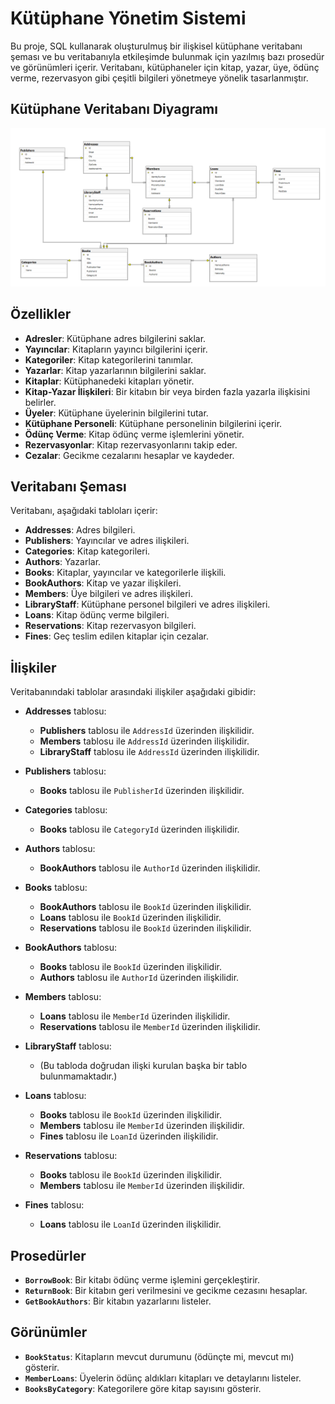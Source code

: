 # Kütüphane Yönetim Sistemi

Bu proje, SQL kullanarak oluşturulmuş bir ilişkisel kütüphane veritabanı şeması ve bu veritabanıyla etkileşimde bulunmak için yazılmış bazı prosedür ve görünümleri içerir. Veritabanı, kütüphaneler için kitap, yazar, üye, ödünç verme, rezervasyon gibi çeşitli bilgileri yönetmeye yönelik tasarlanmıştır.

## Kütüphane Veritabanı Diyagramı

![Library Database Diagram](LibraryDB.png)

## Özellikler

- **Adresler**: Kütüphane adres bilgilerini saklar.
- **Yayıncılar**: Kitapların yayıncı bilgilerini içerir.
- **Kategoriler**: Kitap kategorilerini tanımlar.
- **Yazarlar**: Kitap yazarlarının bilgilerini saklar.
- **Kitaplar**: Kütüphanedeki kitapları yönetir.
- **Kitap-Yazar İlişkileri**: Bir kitabın bir veya birden fazla yazarla ilişkisini belirler.
- **Üyeler**: Kütüphane üyelerinin bilgilerini tutar.
- **Kütüphane Personeli**: Kütüphane personelinin bilgilerini içerir.
- **Ödünç Verme**: Kitap ödünç verme işlemlerini yönetir.
- **Rezervasyonlar**: Kitap rezervasyonlarını takip eder.
- **Cezalar**: Gecikme cezalarını hesaplar ve kaydeder.

## Veritabanı Şeması

Veritabanı, aşağıdaki tabloları içerir:

- **Addresses**: Adres bilgileri.
- **Publishers**: Yayıncılar ve adres ilişkileri.
- **Categories**: Kitap kategorileri.
- **Authors**: Yazarlar.
- **Books**: Kitaplar, yayıncılar ve kategorilerle ilişkili.
- **BookAuthors**: Kitap ve yazar ilişkileri.
- **Members**: Üye bilgileri ve adres ilişkileri.
- **LibraryStaff**: Kütüphane personel bilgileri ve adres ilişkileri.
- **Loans**: Kitap ödünç verme bilgileri.
- **Reservations**: Kitap rezervasyon bilgileri.
- **Fines**: Geç teslim edilen kitaplar için cezalar.

## İlişkiler

Veritabanındaki tablolar arasındaki ilişkiler aşağıdaki gibidir:

- **Addresses** tablosu:
  - **Publishers** tablosu ile `AddressId` üzerinden ilişkilidir.
  - **Members** tablosu ile `AddressId` üzerinden ilişkilidir.
  - **LibraryStaff** tablosu ile `AddressId` üzerinden ilişkilidir.

- **Publishers** tablosu:
  - **Books** tablosu ile `PublisherId` üzerinden ilişkilidir.

- **Categories** tablosu:
  - **Books** tablosu ile `CategoryId` üzerinden ilişkilidir.

- **Authors** tablosu:
  - **BookAuthors** tablosu ile `AuthorId` üzerinden ilişkilidir.

- **Books** tablosu:
  - **BookAuthors** tablosu ile `BookId` üzerinden ilişkilidir.
  - **Loans** tablosu ile `BookId` üzerinden ilişkilidir.
  - **Reservations** tablosu ile `BookId` üzerinden ilişkilidir.

- **BookAuthors** tablosu:
  - **Books** tablosu ile `BookId` üzerinden ilişkilidir.
  - **Authors** tablosu ile `AuthorId` üzerinden ilişkilidir.

- **Members** tablosu:
  - **Loans** tablosu ile `MemberId` üzerinden ilişkilidir.
  - **Reservations** tablosu ile `MemberId` üzerinden ilişkilidir.

- **LibraryStaff** tablosu:
  - (Bu tabloda doğrudan ilişki kurulan başka bir tablo bulunmamaktadır.)

- **Loans** tablosu:
  - **Books** tablosu ile `BookId` üzerinden ilişkilidir.
  - **Members** tablosu ile `MemberId` üzerinden ilişkilidir.
  - **Fines** tablosu ile `LoanId` üzerinden ilişkilidir.

- **Reservations** tablosu:
  - **Books** tablosu ile `BookId` üzerinden ilişkilidir.
  - **Members** tablosu ile `MemberId` üzerinden ilişkilidir.

- **Fines** tablosu:
  - **Loans** tablosu ile `LoanId` üzerinden ilişkilidir.

## Prosedürler

- **`BorrowBook`**: Bir kitabı ödünç verme işlemini gerçekleştirir.
- **`ReturnBook`**: Bir kitabın geri verilmesini ve gecikme cezasını hesaplar.
- **`GetBookAuthors`**: Bir kitabın yazarlarını listeler.

## Görünümler

- **`BookStatus`**: Kitapların mevcut durumunu (ödünçte mi, mevcut mı) gösterir.
- **`MemberLoans`**: Üyelerin ödünç aldıkları kitapları ve detaylarını listeler.
- **`BooksByCategory`**: Kategorilere göre kitap sayısını gösterir.
